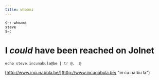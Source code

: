 ```yaml
---
title: whoami
---
```


```
$~: whoami
steve
$~:
```

I *could* have been reached on Jolnet
=====================================

```
echo steve.incunabula@be | tr @. .@
```


[http://www.incunabula.be/](http://www.incunabula.be/ "in cu na bu la")

